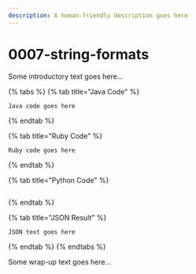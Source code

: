 ```yaml
---
description: A human-friendly description goes here
---
```


# 0007-string-formats

Some introductory text goes here...

{% tabs %}
{% tab title="Java Code" %}
```text
Java code goes here
```
{% endtab %}

{% tab title="Ruby Code" %}
```text
Ruby code goes here
```
{% endtab %}

{% tab title="Python Code" %}
```

```
{% endtab %}

{% tab title="JSON Result" %}
```text
JSON text goes here
```
{% endtab %}
{% endtabs %}

Some wrap-up text goes here...

